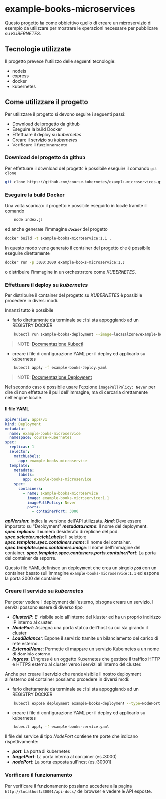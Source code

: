 # example-books-microservices

Questo progetto ha come obbiettivo quello di creare un microservizio di esempio da utilizzare per mostrare le operazioni necessarie per pubblicare su _KUBERNETES_.

## Tecnologie utilizzate

Il progetto prevede l'utilizzo delle seguenti tecnologie:

- nodejs
- express
- docker
- kubernetes

## Come utilizzare il progetto

Per utilizzare il progetto si devono seguire i seguenti passi:

- Download del progetto da github
- Eseguire la build Docker
- Effettuare il deploy su _kubernetes_
- Creare il servizio su _kubernetes_
- Verificare il funzionamento

### Download del progetto da github

Per effettuare il download del progetto è possibile eseguire il comando `git clone`

```sh
git clone https://github.com/course-kubernetes/example-microservices.git
```


### Eseguire la build Docker

Una volta scaricato il progetto è possibile eseguirlo in locale tramite il comando 

```sh
    node index.js
```

ed anche generare l'immagine ***`docker`*** del progetto

```sh
docker build -t example-books-microservice:1.1 .
```

In questo modo viene generato il container del progetto che è possibile eseguire direttamente

```sh
docker run -p 3000:3000 example-books-microservice:1.1
```

o distribuire l'immagine in un orchestratore come _KUBERNETES_.


### Effettuare il deploy su _kubernetes_

Per distribuire il container del progetto su _KUBERNETES_ è possibile procedere in diversi modi.

Innanzi tutto è possibile 
- farlo direttamente da terminale se ci si sta appoggiando ad un REGISTRY DOCKER
```sh
    kubectl run example-books-deployment --image=lucasalzone/example-books-microservice:1.1.0
```

> NOTE: [Documentazione Kubectl](https://kubernetes.io/docs/reference/kubectl/)

- creare i file di configurazione YAML per il deploy ed applicarlo su kubernetes
```sh
    kubectl apply -f example-books-deploy.yaml
```
> NOTE: [Documentazione Deployment](https://kubernetes.io/docs/concepts/workloads/controllers/deployment/)

Nel secondo caso è possibile usare l'opzione  `imagePullPolicy: Never` per dire di non effettuare il pull dell'immagine, ma di cercarla direttamente nell'engine locale.

#### Il file YAML

```yaml
apiVersion: apps/v1
kind: Deployment
metadata:
  name: example-books-microservice
  namespace: course-kubernetes
spec:
  replicas: 1
  selector:
    matchLabels:
      app: example-books-microservice
  template:
    metadata:
      labels:
        app: example-books-microservice
    spec:
      containers:
        - name: example-books-microservice
          image: example-books-microservice:1.1
          imagePullPolicy: Never
          ports:
            - containerPort: 3000
```

***apiVersion***: Indica la versione dell'API utilizzata.
***kind***: Deve essere impostato su "Deployment"
***metadata.name***: Il nome del deployment.
***spec.replicas***: Il numero desiderato di repliche del pod.
***spec.selector.matchLabels***: Il selettore
***spec.template.spec.containers.name***: Il nome del container.
***spec.template.spec.containers.image***: Il nome dell'immagine del container.
***spec.template.spec.containers.ports.containerPort***: La porta del container da esporre.

Questo file YAML definisce un deployment che crea un singolo ***`pod`*** con un container basato sull'immagine `example-books-microservice:1.1` ed espone la porta 3000 del container. 


### Creare il servizio su _kubernetes_

Per poter vedere il deployment dall'esterno, bisogna creare un servizio. I servizi possono essere di diverso tipo:

- ***ClusterIP***: E' visibile solo all'interno del kluster ed ha un proprio indirizzo IP interno al cluster.
- ***NodePort***: Assegna una porta statica dell'host su cui sta girando il cluster
- ***LoadBalancer***: Espone il servizio tramite un bilanciamento del carico di rete esterno.
- ***ExternalName***: Permette di mappare un servizio Kubernetes a un nome di dominio esterno.
- ***Ingress***: L'Ingress è un oggetto Kubernetes che gestisce il traffico HTTP e HTTPS esterno al cluster verso i servizi all'interno del cluster.

Anche per creare il servizio che rende visibile il nostro deployment all'esterno del container possiamo procedere in diversi modi:

- farlo direttamente da terminale se ci si sta appoggiando ad un REGISTRY DOCKER
```sh
    kubectl expose deployment example-books-deployment --type=NodePort --port=3000
```

- creare i file di configurazione YAML per il deploy ed applicarlo su kubernetes
```sh
    kubectl apply -f example-books-service.yaml
```

Il file del service di tipo _NodePort_ contiene tre porte che indicano rispettivamente:

- ***port***: La porta di kubernetes
- ***targetPort***: La porta interna al container (es.:3000)
- ***nodePort***: La porta esposta sull'host (es.:30001)

### Verificare il funzionamento

Per verificare il funzionamento possiamo accedere alla pagina `http://localhost:30001/api-docs/` del browser e vedere le API esposte.

